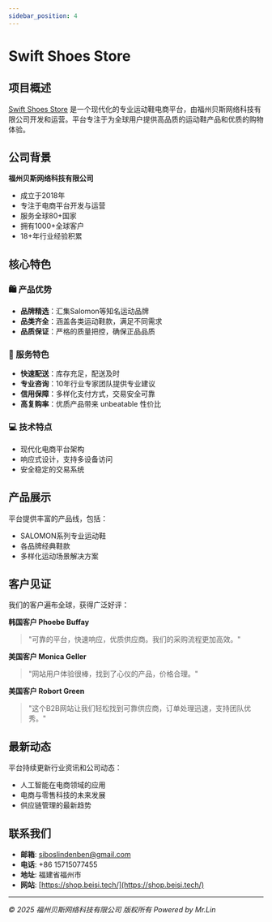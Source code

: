 ```yaml
---
sidebar_position: 4
---
```

# Swift Shoes Store

## 项目概述

[Swift Shoes Store](https://shop.beisi.tech/) 是一个现代化的专业运动鞋电商平台，由福州贝斯网络科技有限公司开发和运营。平台专注于为全球用户提供高品质的运动鞋产品和优质的购物体验。

## 公司背景

**福州贝斯网络科技有限公司**
- 成立于2018年
- 专注于电商平台开发与运营
- 服务全球80+国家
- 拥有1000+全球客户
- 18+年行业经验积累

## 核心特色

### 🛍️ 产品优势
- **品牌精选**：汇集Salomon等知名运动品牌
- **品类齐全**：涵盖各类运动鞋款，满足不同需求
- **品质保证**：严格的质量把控，确保正品品质

### 🚀 服务特色
- **快速配送**：库存充足，配送及时
- **专业咨询**：10年行业专家团队提供专业建议
- **信用保障**：多样化支付方式，交易安全可靠
- **高复购率**：优质产品带来 unbeatable 性价比

### 💻 技术特点
- 现代化电商平台架构
- 响应式设计，支持多设备访问
- 安全稳定的交易系统

## 产品展示

平台提供丰富的产品线，包括：
- SALOMON系列专业运动鞋
- 各品牌经典鞋款
- 多样化运动场景解决方案

## 客户见证

我们的客户遍布全球，获得广泛好评：

**韩国客户 Phoebe Buffay**
> "可靠的平台，快速响应，优质供应商。我们的采购流程更加高效。"

**美国客户 Monica Geller**
> "网站用户体验很棒，找到了心仪的产品，价格合理。"

**美国客户 Robort Green**
> "这个B2B网站让我们轻松找到可靠供应商，订单处理迅速，支持团队优秀。"

## 最新动态

平台持续更新行业资讯和公司动态：
- 人工智能在电商领域的应用
- 电商与零售科技的未来发展
- 供应链管理的最新趋势

## 联系我们

- **邮箱**: siboslindenben@gmail.com
- **电话**: +86 15715077455
- **地址**: 福建省福州市
- **网站**: [https://shop.beisi.tech/](https://shop.beisi.tech/)

---

*© 2025 福州贝斯网络科技有限公司 版权所有*
*Powered by Mr.Lin*